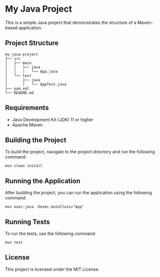 # My Java Project

This is a simple Java project that demonstrates the structure of a Maven-based application.

## Project Structure

```
my-java-project
├── src
│   ├── main
│   │   ├── java
│   │   │   └── App.java
│   └── test
│       ├── java
│       │   └── AppTest.java
├── pom.xml
└── README.md
```

## Requirements

- Java Development Kit (JDK) 11 or higher
- Apache Maven

## Building the Project

To build the project, navigate to the project directory and run the following command:

```
mvn clean install
```

## Running the Application

After building the project, you can run the application using the following command:

```
mvn exec:java -Dexec.mainClass="App"
```

## Running Tests

To run the tests, use the following command:

```
mvn test
```

## License

This project is licensed under the MIT License.